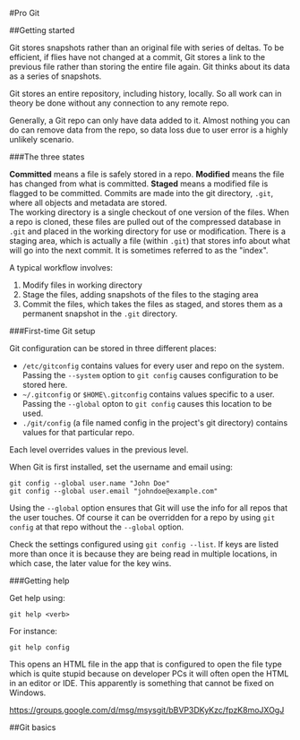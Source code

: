#Pro Git

##Getting started

Git stores snapshots rather than an
original file with series of deltas.
To be efficient, if flies have not
changed at a commit, Git stores a 
link to the previous file rather than
storing the entire file again.  Git
thinks about its data as a series of
snapshots.

Git stores an entire repository, 
including history, locally.  So all
work can in theory be done without
any connection to any remote repo.

Generally, a Git repo can only have
data added to it.  Almost nothing 
you can do can remove data from the
repo, so data loss due to user error
is a highly unlikely scenario.

###The three states

**Committed** means a file is
safely stored in a repo.  **Modified**
means the file has changed from what
is committed.  **Staged** means a
modified file is flagged to be 
committed.  Commits are made into 
the git directory, `.git`, where all
objects and metadata are stored.  
The working directory is a single 
checkout of one version of the files.
When a repo is cloned, these files 
are pulled out of the compressed 
database in `.git` and placed in the
working directory for use or modification.
There is a staging area, which is 
actually a file (within `.git`) that
stores info about what will go into 
the next commit.  It is sometimes
referred to as the "index".  

A typical workflow involves:

1. Modify files in working directory
2. Stage the files, adding snapshots of the 
files to the staging area
3. Commit the files, which takes the 
files as staged, and stores them as
a permanent snapshot in the `.git`
directory.


###First-time Git setup

Git configuration can be stored in
three different places:

- `/etc/gitconfig` contains values for
every user and repo on the system.
Passing the `--system` option to 
`git config` causes configuration to
be stored here.
- `~/.gitconfig` or `$HOME\.gitconfig`
 contains values 
specific to a user.  Passing the `--global`
opton to `git config` causes this
location to be used.
- `./git/config` (a file named config
in the project's git directory) contains
values for that particular repo.

Each level overrides values in the 
previous level.

When Git is first installed, set the
username and email using:

```shell
git config --global user.name "John Doe"
git config --global user.email "johndoe@example.com"
```

Using the `--global` option ensures
that Git will use the info for all
repos that the user touches.  Of
course it can be overridden for a
repo by using `git config` at that
repo without the `--global` option.

Check the settings configured using
`git config --list`.  If keys are 
listed more than once it is because
they are being read in multiple 
locations, in which case, the later
value for the key wins.


###Getting help

Get help using:

```shell
git help <verb>
```

For instance:

```shell
git help config
```

This opens an HTML file in the app
that is configured to open the file
type which is quite stupid because
on developer PCs it will often open
the HTML in an editor or IDE.  This
apparently is something that cannot
be fixed on Windows.  

https://groups.google.com/d/msg/msysgit/bBVP3DKyKzc/fpzK8moJXOgJ


##Git basics

